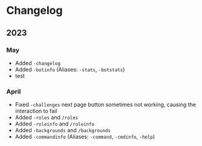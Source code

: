 # Changelog

## 2023

### May

* Added `-changelog`
* Added `-botinfo` (Aliases: `-stats`, `-botstats`)
* test

### April

* Fixed `-challenges` next page button sometimes not working, causing the interaction to fail
* Added `-roles` and `/roles`
* Added `-roleinfo` and `/roleinfo`
* Added `-backgrounds` and `/backgrounds`
* Added `-commandinfo` (Aliases: `-command`, `-cmdinfo`, `-help`)

